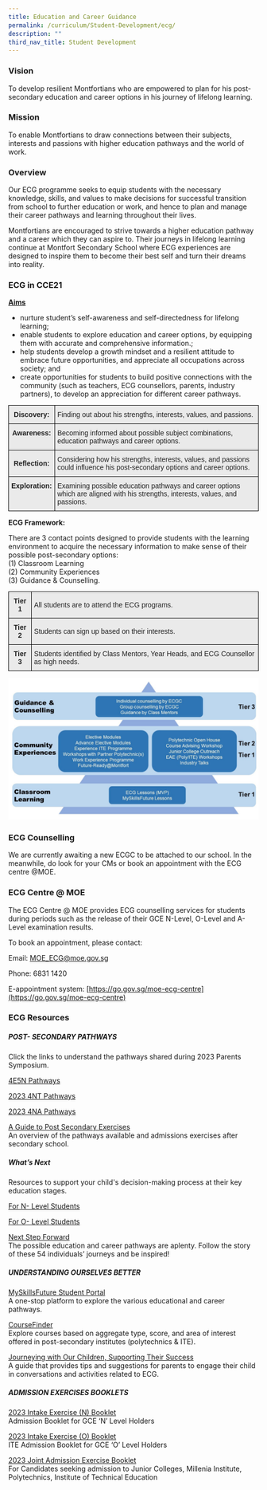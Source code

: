 ```yaml
---
title: Education and Career Guidance
permalink: /curriculum/Student-Development/ecg/
description: ""
third_nav_title: Student Development
---
```

### Vision
To develop resilient Montfortians who are empowered to plan for his post-secondary education and career options in his journey of lifelong learning.

### Mission
To enable Montfortians to draw connections between their subjects, interests and passions with higher education pathways and the world of work.

### Overview
Our ECG programme seeks to equip students with the necessary knowledge, skills, and values to make decisions for successful transition from school to further education or work, and hence to plan and manage their career pathways and learning throughout their lives. 

Montfortians are encouraged to strive towards a higher education pathway and a career which they can aspire to. Their journeys in lifelong learning continue at Montfort Secondary School where ECG experiences are designed to inspire them to become their best self and turn their dreams into reality.

### ECG in CCE21

<u><strong>Aims</strong></u>

* nurture student’s self-awareness and self-directedness for lifelong learning;
* enable students to explore education and career options, by equipping them with accurate and comprehensive information.;
* help students develop a growth mindset and a resilient attitude to embrace future opportunities, and appreciate all occupations across society; and
* create opportunities for students to build positive connections with the community (such as teachers, ECG counsellors, parents, industry partners), to develop an appreciation for different career pathways.


<style type="text/css">
.tg  {border-collapse:collapse;border-spacing:0;margin:0px auto;}
.tg td{border-color:black;border-style:solid;border-width:1px;font-family:Arial, sans-serif;font-size:14px;
  overflow:hidden;padding:10px 5px;word-break:normal;}
.tg th{border-color:black;border-style:solid;border-width:1px;font-family:Arial, sans-serif;font-size:14px;
  font-weight:normal;overflow:hidden;padding:10px 5px;word-break:normal;}
.tg .tg-n4qt{background-color:#EAEAEA;color:#222;font-weight:bold;text-align:center;vertical-align:top}
.tg .tg-j0e3{background-color:#EAEAEA;color:#222;font-weight:bold;text-align:center;vertical-align:middle}
.tg .tg-bvia{background-color:#EAEAEA;color:#222;text-align:left;vertical-align:middle}
</style>
<table class="tg">
<tbody>
  <tr>
    <td class="tg-n4qt">Discovery:</td>
    <td class="tg-bvia"><span style="color:#222;background-color:#EAEAEA">Finding out about his strengths, interests, values, and passions.</span></td>
  </tr>
  <tr>
    <td class="tg-n4qt">Awareness:</td>
    <td class="tg-bvia"><span style="color:#222;background-color:#EAEAEA">Becoming informed about possible subject combinations, education pathways and career options.</span></td>
  </tr>
  <tr>
    <td class="tg-j0e3"><span style="color:#222;background-color:#EAEAEA"> </span>Reflection:</td>
    <td class="tg-bvia"><span style="color:#222;background-color:#EAEAEA">Considering how his strengths, interests, values, and passions could influence his post-secondary options and career options. </span></td>
  </tr>
  <tr>
    <td class="tg-n4qt">Exploration: </td>
    <td class="tg-bvia"><span style="color:#222;background-color:#EAEAEA">Examining possible education pathways and career options which are aligned with his strengths, interests, values, and passions. </span></td>
  </tr>
</tbody>
</table>


**ECG Framework:**&nbsp;

  

There are 3 contact points designed to provide students with the learning environment to acquire the necessary information to make sense of their possible post-secondary options:&nbsp;    
(1) Classroom Learning&nbsp;  
(2) Community Experiences&nbsp;    
(3) Guidance &amp; Counselling.


<style type="text/css">
.tg  {border-collapse:collapse;border-spacing:0;margin:0px auto;}
.tg td{border-color:black;border-style:solid;border-width:1px;font-family:Arial, sans-serif;font-size:14px;
  overflow:hidden;padding:10px 5px;word-break:normal;}
.tg th{border-color:black;border-style:solid;border-width:1px;font-family:Arial, sans-serif;font-size:14px;
  font-weight:normal;overflow:hidden;padding:10px 5px;word-break:normal;}
.tg .tg-n4qt{background-color:#EAEAEA;color:#222;font-weight:bold;text-align:center;vertical-align:top}
.tg .tg-bvia{background-color:#EAEAEA;color:#222;text-align:left;vertical-align:middle}
</style>
<table class="tg">
<tbody>
  <tr>
    <td class="tg-n4qt">Tier 1</td>
    <td class="tg-bvia"><span style="color:#222;background-color:#EAEAEA">All students are to attend the ECG programs.</span></td>
  </tr>
  <tr>
    <td class="tg-n4qt">Tier 2</td>
    <td class="tg-bvia"><span style="color:#222;background-color:#EAEAEA">Students can sign up based on their interests.</span></td>
  </tr>
  <tr>
    <td class="tg-n4qt">Tier 3</td>
    <td class="tg-bvia"><span style="color:#222;background-color:#EAEAEA">Students identified by Class Mentors, Year Heads, and ECG Counsellor as high needs.</span></td>
  </tr>
</tbody>
</table>

![](/images/ECG%20Framework.jpeg)


### ECG Counselling
  
We are currently awaiting a new ECGC to be attached to our school. In the meanwhile, do look for your CMs or book an appointment with the ECG centre @MOE.&nbsp;



        

### ECG Centre @ MOE

The ECG Centre @ MOE provides ECG counselling services for students during periods such as the release of their GCE N-Level, O-Level and A-Level examination results.

To book an appointment, please contact:

Email:&nbsp;[MOE\_ECG@moe.gov.sg](mailto:MOE_ECG@moe.gov.sg)

Phone: 6831 1420

E-appointment system:&nbsp;[https://go.gov.sg/moe-ecg-centre](https://go.gov.sg/moe-ecg-centre)

### ECG Resources
##### POST- SECONDARY PATHWAYS
Click the links to understand the pathways shared during 2023 Parents Symposium.         

[4E5N Pathways](/files/Sec%204E5N_%20Parent%20Symposium_2023%20(Final).pdf)

[2023 4NT Pathways](/files/2023%20Sec%204NT%20Parent%20Symposium%20(For%20Sharing).pdf)

[2023 4NA Pathways](/files/Sec%204NA%20Pathways%20(MSS%20Parents%20Symposium%203Feb22).pdf)

[A Guide to Post Secondary Exercises]([undefined](https://go.gov.sg/postsecadminguide))&nbsp;    
An overview of the pathways available and admissions exercises after secondary school.

##### What’s Next

Resources to support your child's decision-making process at their key education stages.

[For N- Level Students ](https://www.moe.gov.sg/-/media/files/programmes/ecg/whats-next-n-level.ashx?la=en&amp;hash=38C22BCDEF5100BBF86352767907BC49C733D7DF)

[For O- Level Students ](https://www.moe.gov.sg/-/media/files/programmes/ecg/whats-next-o-level.ashx?la=en&amp;hash=555A5ECD895D93910DFF28299017A3B2B1A15F68)

[Next Step Forward](https://www.moe.gov.sg/-/media/files/programmes/ecg/moe_the_next_step_forward.ashx?la=en&amp;hash=861D380E656F90365A6CB50CB53383232AEF1972)              
The possible education and career pathways are aplenty. Follow the story of these 54 individuals’ journeys and be inspired!


##### UNDERSTANDING OURSELVES BETTER
[MySkillsFuture Student Portal]([undefined](https://www.myskillsfuture.gov.sg/content/student/en/secondary.html))&nbsp;   
A one-stop platform to explore the various educational and career pathways.&nbsp;

  

[CourseFinder]([undefined](https://www.moe.gov.sg/coursefinder))&nbsp;   
Explore courses based on aggregate type, score, and area of interest offered in post-secondary institutes (polytechnics &amp; ITE).

  

[Journeying with Our Children, Supporting Their Success]([undefined(https://www.moe.gov.sg/-/media/files/programmes/ecg/ecg-tips-for-parents.ashx?la=en&amp;hash=83A2BEF8FAA9394B79F1E4F8ED145A562BB240F8))  
A guide that provides tips and suggestions for parents to engage their child in conversations and activities related to ECG.

##### ADMISSION EXERCISES BOOKLETS
[2023 Intake Exercise (N) Booklet ](https://www.ite.edu.sg/docs/default-source/admissions-docs/full-time/publications/admission-booklet/gce-n-admission-booklet-2023.pdf?sfvrsn=182e5d54_2)  
Admission Booklet for GCE ‘N’ Level Holders

[2023 Intake Exercise (O) Booklet](https://www.ite.edu.sg/docs/default-source/admissions-docs/full-time/publications/admission-booklet/gce-n-admission-booklet-2023.pdf?sfvrsn=182e5d54_2)   
ITE Admission Booklet for GCE ‘O’ Level Holders

[2023 Joint Admission Exercise Booklet ](https://www.moe.gov.sg/-/media/files/post-secondary/2023-jae/2023-jae-booklet.ashx?la=en&amp;hash=AEC48D61A122C8011AD4CAE0E978567828BB1EDB)    
For Candidates seeking admission to Junior Colleges, Millenia Institute, Polytechnics, Institute of Technical Education